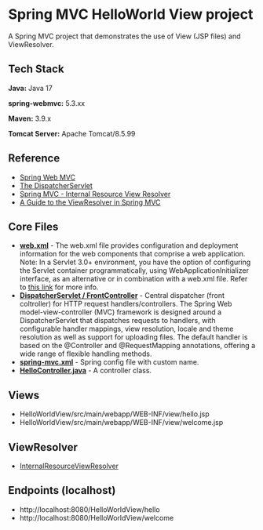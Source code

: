 
# Spring MVC HelloWorld View project

A Spring MVC project that demonstrates the use of View (JSP files) and ViewResolver.


## Tech Stack

**Java:** Java 17

**spring-webmvc:** 5.3.xx

**Maven:** 3.9.x

**Tomcat Server:** Apache Tomcat/8.5.99

## Reference
* [Spring Web MVC](https://docs.spring.io/spring-framework/reference/web/webmvc.html)
* [The DispatcherServlet](https://docs.spring.io/spring-framework/docs/3.2.x/spring-framework-reference/html/mvc.html#mvc-servlet)
* [Spring MVC - Internal Resource View Resolver](https://www.tutorialspoint.com/springmvc/springmvc_internalresourceviewresolver.htm)
* [A Guide to the ViewResolver in Spring MVC](https://www.baeldung.com/spring-mvc-view-resolver-tutorial)

## Core Files
* **[web.xml](https://github.com/navrwork/spring-mvc/blob/main/HelloWorldView/src/main/webapp/WEB-INF/web.xml)** - The web.xml file provides configuration and deployment information for the web components that comprise a web application. Note: In a Servlet 3.0+ environment, you have the option of configuring the Servlet container programmatically, using WebApplicationInitializer interface, as an alternative or in combination with a web.xml file. Refer to [this link](https://docs.spring.io/spring-framework/docs/3.2.x/spring-framework-reference/html/mvc.html#mvc-container-config) for more info.
* **[DispatcherServlet / FrontController](https://docs.spring.io/spring-framework/docs/current/javadoc-api/org/springframework/web/servlet/DispatcherServlet.html)** - Central dispatcher (front coltroller) for HTTP request handlers/controllers. The Spring Web model-view-controller (MVC) framework is designed around a DispatcherServlet that dispatches requests to handlers, with configurable handler mappings, view resolution, locale and theme resolution as well as support for uploading files. The default handler is based on the @Controller and @RequestMapping annotations, offering a wide range of flexible handling methods.
* **[spring-mvc.xml](https://github.com/navrwork/spring-mvc/blob/main/HelloWorldView/src/main/webapp/WEB-INF/spring-mvc.xml)** - Spring config file with custom name.
* **[HelloController.java](https://github.com/navrwork/spring-mvc/blob/main/HelloWorldView/src/main/java/com/navr/webmvc/hello/HelloController.java)** - A controller class.

## Views
* HelloWorldView/src/main/webapp/WEB-INF/view/hello.jsp
* HelloWorldView/src/main/webapp/WEB-INF/view/welcome.jsp

## ViewResolver
* [InternalResourceViewResolver](https://docs.spring.io/spring-framework/docs/current/javadoc-api/org/springframework/web/servlet/view/InternalResourceViewResolver.html)

## Endpoints (localhost)
* http://localhost:8080/HelloWorldView/hello
* http://localhost:8080/HelloWorldView/welcome

